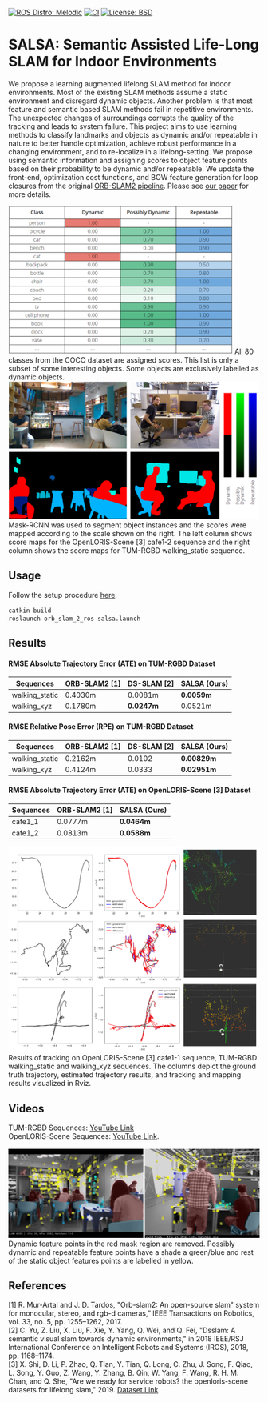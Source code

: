 [![ROS Distro: Melodic](https://img.shields.io/badge/ROS-Melodic-blue.svg)](http://wiki.ros.org/melodic)
[![CI](https://github.com/heethesh/SLAM-Project/workflows/Lint/badge.svg)](https://github.com/heethesh/SLAM-Project/actions)
[![License: BSD](https://img.shields.io/badge/License-BSD-yellow.svg)](./LICENSE)

# SALSA: Semantic Assisted Life-Long SLAM for Indoor Environments

We propose a learning augmented lifelong SLAM method for indoor environments. Most of the existing SLAM methods assume a static environment and disregard dynamic objects. Another problem is that most feature and semantic based SLAM methods fail in repetitive environments. The unexpected changes of surroundings corrupts the quality of the tracking and leads to system failure. This project aims to use learning methods to classify landmarks and objects as dynamic and/or repeatable in nature to better handle optimization, achieve robust performance in a changing environment, and to re-localize in a lifelong-setting. We propose using semantic information and assigning scores to object feature points based on their probability to be dynamic and/or repeatable. We update the front-end, optimization cost functions, and BOW feature generation for loop closures from the original [ORB-SLAM2 pipeline](https://github.com/appliedAI-Initiative/orb_slam_2_ros). Please see [our paper](docs/report.pdf) for more details.

<img src="docs/scores-table.jpg?raw=true" width="450">
All 80 classes from the COCO dataset are assigned scores. This list is only a subset of some interesting objects. Some objects are exclusively labelled as dynamic objects.  
<br>
<img src="docs/scoremaps.jpg?raw=true" width="500">
Mask-RCNN was used to segment object instances and the scores were mapped according to the scale shown on the right. The left column shows score maps for the OpenLORIS-Scene [3] cafe1-2 sequence and the right column shows the score maps for TUM-RGBD  walking_static sequence.

## Usage
Follow the setup procedure [here](https://github.com/appliedAI-Initiative/orb_slam_2_ros#2-building-orb_slam2_ros).

```
catkin build
roslaunch orb_slam_2_ros salsa.launch
```

## Results

#### RMSE Absolute Trajectory Error (ATE) on TUM-RGBD Dataset
| Sequences      | ORB-SLAM2 [1] | DS-SLAM [2] | SALSA (Ours) |
|----------------|---------------|-------------|--------------|
| walking_static | 0.4030m       | 0.0081m     | **0.0059m**      |
| walking_xyz    | 0.1780m       | **0.0247m**     | 0.0521m      |

#### RMSE Relative Pose Error (RPE) on TUM-RGBD Dataset
| Sequences      | ORB-SLAM2 [1] | DS-SLAM [2] | SALSA (Ours) |
|----------------|---------------|-------------|--------------|
| walking_static | 0.2162m       | 0.0102      | **0.00829m**     |
| walking_xyz    | 0.4124m       | 0.0333      | **0.02951m**     |

#### RMSE Absolute Trajectory Error (ATE) on OpenLORIS-Scene [3] Dataset
| Sequences | ORB-SLAM2 [1] | SALSA (Ours) |
|-----------|-----------|-------------|
| cafe1_1   | 0.0777m   | **0.0464m**     |
| cafe1_2   | 0.0813m   | **0.0588m**     |

<img src="docs/results.png?raw=true">
Results of tracking on OpenLORIS-Scene [3] cafe1-1 sequence, TUM-RGBD walking_static and walking_xyz sequences. The columns depict the ground truth trajectory, estimated trajectory results, and tracking and mapping results visualized in Rviz.

## Videos
TUM-RGBD Sequences: [YouTube Link](https://youtu.be/0TvNcxreGtI)  
OpenLORIS-Scene Sequences: [YouTube Link](https://youtu.be/9ku1nIotTUw).  
<br>
<img src="docs/tracking.png?raw=true">
Dynamic feature points in the red mask region are removed. Possibly dynamic and repeatable feature points have a shade a green/blue and rest of the static object features points are labelled in yellow.

## References
[1] R. Mur-Artal and J. D. Tardos, "Orb-slam2: An open-source slam" system for monocular, stereo, and rgb-d cameras,” IEEE Transactions on Robotics, vol. 33, no. 5, pp. 1255–1262, 2017.  
[2] C. Yu, Z. Liu, X. Liu, F. Xie, Y. Yang, Q. Wei, and Q. Fei, "Dsslam: A semantic visual slam towards dynamic environments," in 2018 IEEE/RSJ International Conference on Intelligent Robots and Systems (IROS), 2018, pp. 1168–1174.  
[3] X. Shi, D. Li, P. Zhao, Q. Tian, Y. Tian, Q. Long, C. Zhu, J. Song, F. Qiao, L. Song, Y. Guo, Z. Wang, Y. Zhang, B. Qin, W. Yang, F. Wang, R. H. M. Chan, and Q. She, "Are we ready for service robots? the openloris-scene datasets for lifelong slam," 2019. [Dataset Link](https://lifelong-robotic-vision.github.io/dataset/scene)
